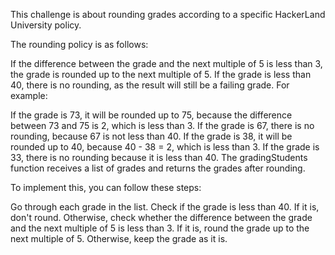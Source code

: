 This challenge is about rounding grades according to a specific HackerLand University policy.

The rounding policy is as follows:

If the difference between the grade and the next multiple of 5 is less than 3, the grade is rounded up to the next multiple of 5.
If the grade is less than 40, there is no rounding, as the result will still be a failing grade.
For example:

If the grade is 73, it will be rounded up to 75, because the difference between 73 and 75 is 2, which is less than 3.
If the grade is 67, there is no rounding, because 67 is not less than 40.
If the grade is 38, it will be rounded up to 40, because 40 - 38 = 2, which is less than 3.
If the grade is 33, there is no rounding because it is less than 40.
The gradingStudents function receives a list of grades and returns the grades after rounding.

To implement this, you can follow these steps:

Go through each grade in the list.
Check if the grade is less than 40. If it is, don't round.
Otherwise, check whether the difference between the grade and the next multiple of 5 is less than 3. If it is, round the grade up to the next multiple of 5.
Otherwise, keep the grade as it is.